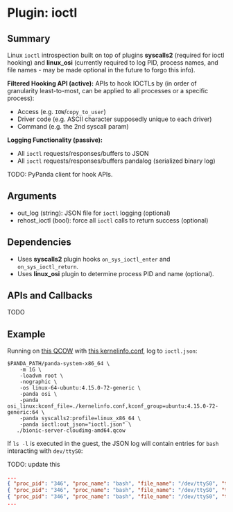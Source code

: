 Plugin: ioctl
===========

Summary
-------

Linux `ioctl` introspection built on top of plugins **syscalls2** (required for ioctl hooking) and **linux_osi** (currently required to log PID, process names, and file names - may be made optional in the future to forgo this info).

**Filtered Hooking API (active):** APIs to hook IOCTLs by (in order of granularity least-to-most, can be applied to all processes or a specific process):
* Access (e.g. `IOW`/`copy_to_user`)
* Driver code (e.g. ASCII character supposedly unique to each driver)
* Command (e.g. the 2nd syscall param)

**Logging Functionality (passive):**
* All `ioctl` requests/responses/buffers to JSON
* All `ioctl` requests/responses/buffers pandalog (serialized binary log)

TODO: PyPanda client for hook APIs.

Arguments
---------

* out_log (string): JSON file for `ioctl` logging (optional)
* rehost_ioctl (bool): force all `ioctl` calls to return success (optional)

Dependencies
------------

* Uses **syscalls2** plugin hooks `on_sys_ioctl_enter` and `on_sys_ioctl_return`.
* Uses **linux_osi** plugin to determine process PID and name (optional).

APIs and Callbacks
------------------

TODO

Example
-------

Running on [this QCOW](http://panda-re.mit.edu/qcows/linux/ubuntu/1804/x86_64/bionic-server-cloudimg-amd64.qcow2) with [this kernelinfo.conf](http://panda-re.mit.edu/qcows/linux/ubuntu/1804/x86_64/kernelinfo.conf), log to `ioctl.json`:

```
$PANDA_PATH/panda-system-x86_64 \
    -m 1G \
    -loadvm root \
    -nographic \
    -os linux-64-ubuntu:4.15.0-72-generic \
    -panda osi \
    -panda osi_linux:kconf_file=./kernelinfo.conf,kconf_group=ubuntu:4.15.0-72-generic:64 \
    -panda syscalls2:profile=linux_x86_64 \
    -panda ioctl:out_json="ioctl.json" \
   ./bionic-server-cloudimg-amd64.qcow
```

If `ls -l` is executed in the guest, the JSON log will contain entries for `bash` interacting with `dev/ttyS0`:

TODO: update this

```json
...
{ "proc_pid": "346", "proc_name": "bash", "file_name": "/dev/ttyS0", "type": "IO", "code": "0x0000000000000054", "func_num": "0x0000000000000010" },
{ "proc_pid": "346", "proc_name": "bash", "file_name": "/dev/ttyS0", "type": "IO", "code": "0x0000000000000054", "func_num": "0x0000000000000001" },
{ "proc_pid": "346", "proc_name": "bash", "file_name": "/dev/ttyS0", "type": "IO", "code": "0x0000000000000054", "func_num": "0x0000000000000013" },
...
```